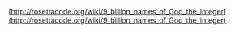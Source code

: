 [http://rosettacode.org/wiki/9_billion_names_of_God_the_integer](http://rosettacode.org/wiki/9_billion_names_of_God_the_integer)